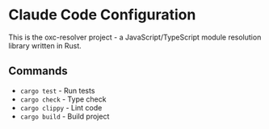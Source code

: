 # Claude Code Configuration

This is the oxc-resolver project - a JavaScript/TypeScript module resolution library written in Rust.

## Commands

- `cargo test` - Run tests
- `cargo check` - Type check
- `cargo clippy` - Lint code
- `cargo build` - Build project